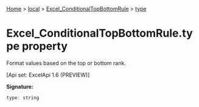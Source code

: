 [Home](./index) &gt; [local](local.md) &gt; [Excel\_ConditionalTopBottomRule](local.excel_conditionaltopbottomrule.md) &gt; [type](local.excel_conditionaltopbottomrule.type.md)

# Excel\_ConditionalTopBottomRule.type property

Format values based on the top or bottom rank. 

 \[Api set: ExcelApi 1.6 (PREVIEW)\]

**Signature:**
```javascript
type: string
```
